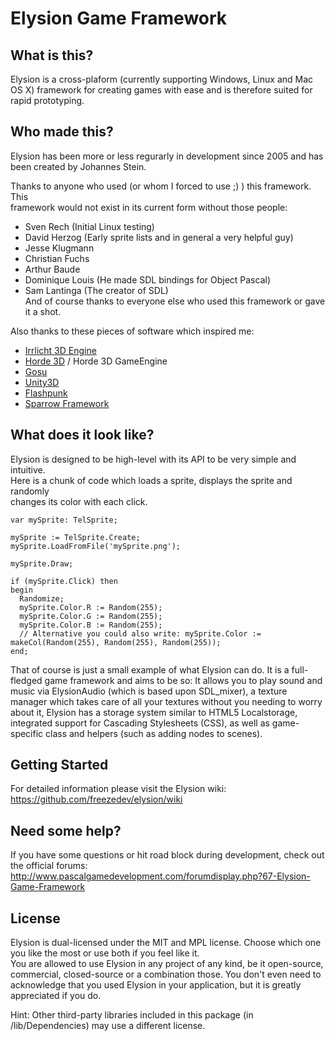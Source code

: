 Elysion Game Framework
======================


What is this?
-------------

Elysion is a cross-plaform (currently supporting Windows, Linux and Mac OS X)
framework for creating games with ease and is therefore suited for rapid prototyping.

Who made this?
-------------

Elysion has been more or less regurarly in development since 2005 and has been
created by Johannes Stein.

Thanks to anyone who used (or whom I forced to use ;) ) this framework. This  
framework would not exist in its current form without those people:  
- Sven Rech (Initial Linux testing)  
- David Herzog (Early sprite lists and in general a very helpful guy)  
- Jesse Klugmann  
- Christian Fuchs  
- Arthur Baude  
- Dominique Louis (He made SDL bindings for Object Pascal)  
- Sam Lantinga (The creator of SDL)  
And of course thanks to everyone else who used this framework or gave it a shot.


Also thanks to these pieces of software which inspired me:  
- [Irrlicht 3D Engine](http://irrlicht.sourceforge.net)  
- [Horde 3D](http://horde3d.org) / Horde 3D GameEngine  
- [Gosu](http://libgosu.org)  
- [Unity3D](http://unity3d.com)  
- [Flashpunk](http://flashpunk.net/)  
- [Sparrow Framework](http://www.sparrow-framework.org/)

What does it look like?
-----------------------

Elysion is designed to be high-level with its API to be very simple and intuitive.  
Here is a chunk of code which loads a sprite, displays the sprite and randomly  
changes its color with each click.  


	var mySprite: TelSprite;

	mySprite := TelSprite.Create;
	mySprite.LoadFromFile('mySprite.png');

	mySprite.Draw;

	if (mySprite.Click) then
	begin
	  Randomize;
	  mySprite.Color.R := Random(255);
	  mySprite.Color.G := Random(255);
	  mySprite.Color.B := Random(255);
	  // Alternative you could also write: mySprite.Color := makeCol(Random(255), Random(255), Random(255));
	end;

	
That of course is just a small example of what Elysion can do. It is a full-fledged game framework and aims to be so: It allows you to play sound and music via ElysionAudio (which is based upon SDL_mixer), a texture manager which takes care of all your textures without you needing to worry about it, Elysion has a storage system similar to HTML5 Localstorage, integrated support for Cascading Stylesheets (CSS), as well as game-specific class and helpers (such as adding nodes to scenes).


Getting Started
---------------

For detailed information please visit the Elysion wiki: https://github.com/freezedev/elysion/wiki


Need some help?
---------------

If you have some questions or hit road block during development, check out the official forums: http://www.pascalgamedevelopment.com/forumdisplay.php?67-Elysion-Game-Framework


License
-------

Elysion is dual-licensed under the MIT and MPL license. Choose which one
you like the most or use both if you feel like it.  
You are allowed to use Elysion in any project of any kind, be it open-source, commercial, closed-source or a combination those.
You don't even need to acknowledge that you used Elysion in your application, but it is greatly appreciated if you do.

Hint: Other third-party libraries included in this package (in /lib/Dependencies) may use a different license.  

